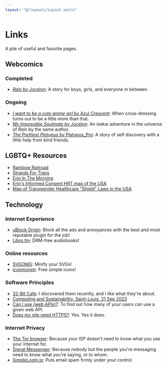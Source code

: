 ```yaml
---
layout: "@/layouts/Layout.astro"
---
```


# Links

A pile of useful and favorite pages.

## Webcomics

### Completed

- [_Rain_ by Jocelyn](https://rain.thecomicseries.com/comics/first/#content-start): A story for boys, girls, and everyone in between.

### Ongoing

- [_I want to be a cute anime girl_ by Azul Crescent](https://www.webtoons.com/en/canvas/i-want-to-be-a-cute-anime-girl/list?title_no=349416): When cross-dressing turns out to be a little more than that.
- [_My Impossible Soulmate_ by Jocelyn](https://mis.thecomicseries.com/comics/first/#content-start): An isekai adventure in the universe of _Rain_ by the same author.
- [_The Prettiest Platypus_ by Platypus_Pro](https://www.webtoons.com/en/canvas/the-prettiest-platypus/list?title_no=463063): A story of self discovery with a little help from kind friends.

## LGBTQ+ Resources

- [Rainbow Railroad](https://www.rainbowrailroad.org)
- [Strands For Trans](https://strandsfortrans.org)
- [Erin In The Morning](https://www.erininthemorning.com)
- [Erin's Informed Consent HRT map of the USA](https://www.google.com/maps/d/viewer?mid=1DxyOTw8dI8n96BHFF2JVUMK7bXsRKtzA&ll=42.47025816653199%2C-97.03854516744877&z=4)
- [Map of Transgender Healthcare "Shield" Laws in the USA](https://www.mapresearch.org/equality-maps/healthcare/trans_shield_laws)

## Technology

### Internet Experience

- [uBlock Origin](https://ublockorigin.com): Block all the ads and annoyances with the best and most reputable plugin for the job!
- [Libro.fm](https://libro.fm): DRM-free audiobooks!

### Online resources

- [SVGOMG](https://jakearchibald.github.io/svgomg/): Minify your SVGs!
- [iconmonstr](https://iconmonstr.com): Free simple icons!

### Software Principles

- [32-Bit Cafe](https://32bit.cafe): I discovered them recently, and I like what they're about.
- [Computing and Sustainability, Saint-Louis, 21 Sep 2023](https://100r.co/site/computing_and_sustainability.html)
- [Can I use (web APIs)?](https://caniuse.com): To find out how many of your users can use a given web API.
- [Does my site need HTTPS?](https://doesmysiteneedhttps.com): Yes. Yes it does.

### Internet Privacy

- [The Tor browser](https://www.torproject.org/download): Because your ISP doesn't need to know what you use your internet for.
- [Signal Messenger](https://signal.org): Because nobody but the people you're messaging need to know what you're saying, or to whom.
- [SimpleLogin.io](https://simplelogin.io): Puts email spam firmly under your control.
